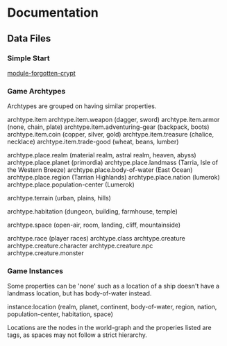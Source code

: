 # Documentation

## Data Files


### Simple Start

[module-forgotten-crypt](./conf/module-forgotten-crypt.yaml)


### Game Archtypes

Archtypes are grouped on having similar properties.

archtype.item
archtype.item.weapon (dagger, sword)
archtype.item.armor (none, chain, plate)
archtype.item.adventuring-gear (backpack, boots)
archtype.item.coin (copper, silver, gold)
archtype.item.treasure (chalice, necklace)
archtype.item.trade-good (wheat, beans, lumber)

archtype.place.realm (material realm, astral realm, heaven, abyss)
archtype.place.planet (primordia)
archtype.place.landmass (Tarria, Isle of the Western Breeze)
archtype.place.body-of-water (East Ocean)
archtype.place.region (Tarrian Highlands)
archtype.place.nation (lumerok)
archtype.place.population-center (Lumerok)

archtype.terrain (urban, plains, hills)

archtype.habitation (dungeon, building, farmhouse, temple)

archtype.space (open-air, room, landing, cliff, mountainside)

archtype.race (player races)
archtype.class
archtype.creature
archtype.creature.character
archtype.creature.npc
archtype.creature.monster

### Game Instances

Some properties can be 'none' such as a location of a ship doesn't have a landmass location, but has body-of-water instead.

instance:location (realm, planet, continent, body-of-water, region, nation, population-center, habitation, space)

Locations are the nodes in the world-graph and the properies listed are tags, as spaces may not follow a strict hierarchy.

